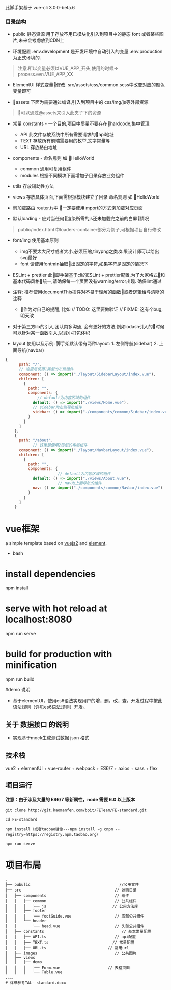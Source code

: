 此脚手架基于 vue-cli 3.0.0-beta.6


### 目录结构

- public 静态资源 用于存放不用已模块化引入到项目中的静态 font 或者某些图片,未来会考虑放到CDN上

- 环境配置 .env.development 是开发环境中自动引入的变量 .env.production为正式环境的. 
>注意.所以变量必须以VUE_APP_开头,使用的时候-> process.evn.VUE_APP_XX

- ElementUI 样式变量修改. src/assets/css/common.scss中改变对应的颜色变量即可

- assets 下面为需要通过编译,引入到项目中的 css/img/js等外部资源
>可以通过@assets来引入此夹子下的资源


- 常量 constants - 一个目的,项目中尽量不要存在hardcode,集中管理
    - API 此文件存放系统中所有需要请求的api地址
    - TEXT 存放所有前端需要用的枚举,文字常量等
    - URL 存放路由地址

- components - 命名规则 如 HelloWorld
    - common 通用可复用组件
    - modules 根据不同模块下面增加子目录存放业务组件

- utils 存放辅助性方法

- views 存放具体页面,下面需根据模块建立子目录 命名规则 如 HelloWorld

- 懒加载路由 router.ts中 一定要使用import的方式懒加载对应页面

- 默认loading - 应对当任何渲染所需的js还未加载完之前的白屏情况
>public/index.html 中loaders-container部分为例子,可根据项目自行修改

- font/img 使用基本原则
    - img不要太大尺寸或者大小,必须压缩,tinypng之类.如果设计师可以给出svg最好
    - font 请使用fontmin抽取出固定的字符,如果字符是固定的情况下

- ESLint + prettier 此脚手架基于cli的ESLint + prettier配置,为了大家格式和基本代码风格统一,请确保每一个页面没有warning/error出现. 确保lint通过

- 注释: 推荐使用documentThis插件对不易于理解的函数或者逻辑给与清晰的注释
    - 作为对自己的提醒, 比如 // TODO: 这里要做验证  // FIXME: 这有个bug,明天改

- 对于第三方lib的引入,团队内多沟通, 会有更好的方法,例如lodash引入的时候可以针对某一函数引入,以减小打包体积

- layout 使用以及示例:
脚手架默认带有两种layout: 1. 左侧导航(sidebar) 2. 上面导航(navbar)

```js
{
      path: "/",
      // 这里是使用1类型的布局组件
      component: () => import("./layout/SidebarLayout/index.vue"),
      children: [
        {
          path: "",
          components: {
              // default为内容区域的组件
            default: () => import("./views/Home.vue"),
            // sidebar为左侧导航组件
            sidebar: () => import("./components/common/Sidebar/index.vue")
          }
        }
      ]
    },
    {
      path: "/about",
            // 这里是使用2类型的布局组件
      component: () => import("./layout/NavbarLayout/index.vue"),
      children: [
        {
          path: "",
          components: {
                       // default为内容区域的组件
            default: () => import("./views/About.vue"),
                       // nav为上面导航的组件
            nav: () => import("./components/common/Navbar/index.vue")
          }
        }
      ]
    }
```

# vue框架
a simple template based on [vuejs2](http://vuejs.org/) and [element](http://element.eleme.io/#/).

- bash
# install dependencies
  npm install

# serve with hot reload at localhost:8080
  npm run serve

# build for production with minification
  npm run build

#demo 说明
- 基于elementUI，使用es6语法实现用户的增，删，改，查。开发过程中按此语法规则（详见es6语法规则）开发。

## 关于 数据接口 的说明
- 实现基于mock生成测试数据 json 格式

## 技术栈

vue2 + elementUI + vue-router + webpack + ES6/7 + axios + sass + flex

## 项目运行

#### 注意：由于涉及大量的 ES6/7 等新属性，node 需要 6.0 以上版本

```
git clone http://git.kaomanfen.com/bpit/FETeam/FE-standard.git

cd FE-standard

npm install（或者taobao镜像---npm install -g cnpm --registry=https://registry.npm.taobao.org）

npm run serve

```
# 项目布局
```
.
├── pubulic                                       //公用文件
├── src                                         // 源码目录
│   ├── components                              // 组件
│   │   ├── common                              // 公共组件
│   │   │   ├── js                             // 公用方法库
│   │   ├── footer
│   │   │   └── footGuide.vue                   // 底部公共组件
│   │   └── header
│   │       └── head.vue                        // 头部公共组件
│   ├── constants                                  // 基本常量配置
│   │   ├── API.ts                              // api配置
│   │   ├── TEXT.ts                            // 常量配置
│   │   ├── URL.ts                           // 常用url
│   ├── images                                  // 公共图片
│   ├── views
│   │   ├── demo
│   │   │   ├── Form.vue                     // 表格页面
│   │   │   └── Table.vue
.。。。
# 详细参考TAL- standard.docx